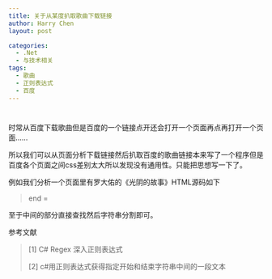 ```yaml
---
title: 关于从某度扒取歌曲下载链接
author: Harry Chen
layout: post

categories:
  - .Net
  - 与技术相关
tags:
  - 歌曲
  - 正则表达式
  - 百度
---
```

# 

时常从百度下载歌曲但是百度的一个链接点开还会打开一个页面再点再打开一个页面……

所以我们可以从页面分析下载链接然后扒取百度的歌曲链接本来写了一个程序但是百度各个页面之间css差别太大所以发现没有通用性。只能把思想写一下了。

例如我们分析一个页面里有罗大佑的《光阴的故事》HTML源码如下


    
> end =

至于中间的部分直接查找然后字符串分割即可。

参考文献

> [1] C# Regex 深入正则表达式
>
> 
>
> [2] c#用正则表达式获得指定开始和结束字符串中间的一段文本
>
> 
